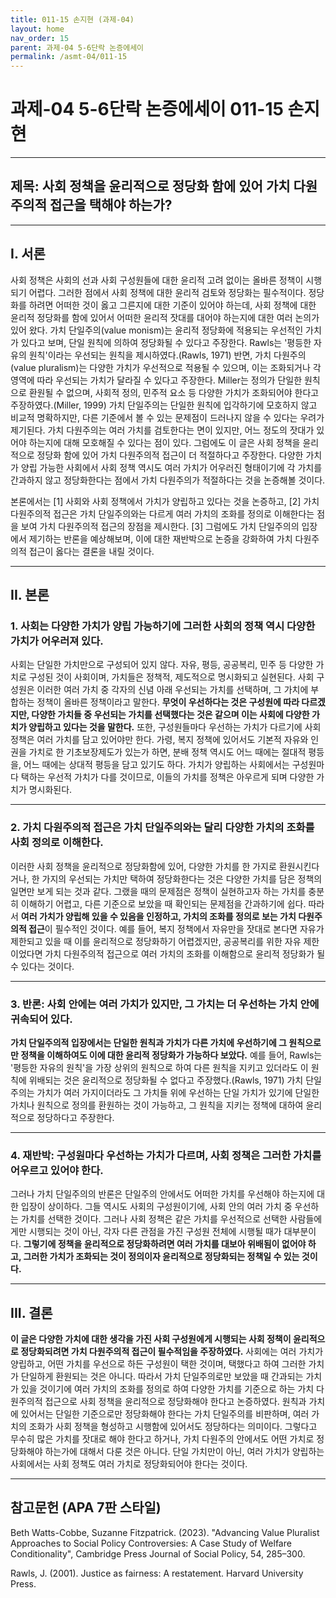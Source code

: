 ```yaml
---
title: 011-15 손지현 (과제-04)
layout: home
nav_order: 15
parent: 과제-04 5-6단락 논증에세이
permalink: /asmt-04/011-15
---
```


# 과제-04 5-6단락 논증에세이 011-15 손지현 

---

## 제목: 사회 정책을 윤리적으로 정당화 함에 있어 가치 다원주의적 접근을 택해야 하는가?

---

## I. 서론

 사회 정책은 사회의 선과 사회 구성원들에 대한 윤리적 고려 없이는 올바른 정책이 시행되기 어렵다. 그러한 점에서 사회 정책에 대한 윤리적 검토와 정당화는 필수적이다. 정당화를 하려면 어떠한 것이 옳고 그른지에 대한 기준이 있어야 하는데, 사회 정책에 대한 윤리적 정당화를 함에 있어서 어떠한 윤리적 잣대를 대어야 하는지에 대한 여러 논의가 있어 왔다. 가치 단일주의(value monism)는 윤리적 정당화에 적용되는 우선적인 가치가 있다고 보며, 단일 원칙에 의하여 정당화될 수 있다고 주장한다. Rawls는 '평등한 자유의 원칙'이라는 우선되는 원칙을 제시하였다.(Rawls, 1971) 반면, 가치 다원주의(value pluralism)는 다양한 가치가 우선적으로 적용될 수 있으며, 이는 조화되거나 각 영역에 따라 우선되는 가치가 달라질 수 있다고 주장한다. Miller는 정의가 단일한 원칙으로 환원될 수 없으며, 사회적 정의, 민주적 요소 등 다양한 가치가 조화되어야 한다고 주장하였다.(Miller, 1999) 가치 단일주의는 단일한 원칙에 입각하기에 모호하지 않고 비교적 명확하지만, 다른 기준에서 볼 수 있는 문제점이 드러나지 않을 수 있다는 우려가 제기된다. 가치 다원주의는 여러 가치를 검토한다는 면이 있지만, 어느 정도의 잣대가 있어야 하는지에 대해 모호해질 수 있다는 점이 있다. 그럼에도 이 글은 사회 정책을 윤리적으로 정당화 함에 있어 가치 다원주의적 접근이 더 적절하다고 주장한다. 다양한 가치가 양립 가능한 사회에서 사회 정책 역시도 여러 가치가 어우러진 형태이기에 각 가치를 간과하지 않고 정당화한다는 점에서 가치 다원주의가 적절하다는 것을 논증해볼 것이다.

 본론에서는 [1] 사회와 사회 정책에서 가치가 양립하고 있다는 것을 논증하고, [2] 가치 다원주의적 접근은 가치 단일주의와는 다르게 여러 가치의 조화를 정의로 이해한다는 점을 보여 가치 다원주의적 접근의 장점을 제시한다. [3] 그럼에도 가치 단일주의의 입장에서 제기하는 반론을 예상해보며, 이에 대한 재반박으로 논증을 강화하여 가치 다원주의적 접근이 옳다는 결론을 내릴 것이다.



---

## II. 본론

### 1. 사회는 다양한 가치가 양립 가능하기에 그러한 사회의 정책 역시 다양한 가치가 어우러져 있다.

사회는 단일한 가치만으로 구성되어 있지 않다. 자유, 평등, 공공복리, 민주 등 다양한 가치로 구성된 것이 사회이며, 가치들은 정책적, 제도적으로 명시화되고 실현된다. 사회 구성원은 이러한 여러 가치 중 각자의 신념 아래 우선되는 가치를 선택하며, 그 가치에 부합하는 정책이 올바른 정책이라고 말한다. **무엇이 우선하다는 것은 구성원에 따라 다르겠지만, 다양한 가치들 중 우선되는 가치를 선택했다는 것은 같으며 이는 사회에 다양한 가치가 양립하고 있다는 것을 말한다.** 또한, 구성원들마다 우선하는 가치가 다르기에 사회 정책은 여러 가치를 담고 있어야만 한다. 가령, 복지 정책에 있어서도 기본적 자유와 인권을 가치로 한 기초보장제도가 있는가 하면, 분배 정책 역시도 어느 때에는 절대적 평등을, 어느 때에는 상대적 평등을 담고 있기도 하다. 가치가 양립하는 사회에서는 구성원마다 택하는 우선적 가치가 다를 것이므로, 이들의 가치를 정책은 아우르게 되며 다양한 가치가 명시화된다.

---

### 2. 가치 다원주의적 접근은 가치 단일주의와는 달리 다양한 가치의 조화를 사회 정의로 이해한다.

이러한 사회 정책을 윤리적으로 정당화함에 있어, 다양한 가치를 한 가지로 환원시킨다거나, 한 가지의 우선되는 가치만 택하여 정당화한다는 것은 다양한 가치를 담은 정책의 일면만 보게 되는 것과 같다. 그랬을 때의 문제점은 정책이 실현하고자 하는 가치를 충분히 이해하기 어렵고, 다른 기준으로 보았을 때 확인되는 문제점을 간과하기에 쉽다. 따라서 **여러 가치가 양립해 있을 수 있음을 인정하고, 가치의 조화를 정의로 보는 가치 다원주의적 접근**이 필수적인 것이다. 예를 들어, 복지 정책에서 자유만을 잣대로 본다면 자유가 제한되고 있을 때 이를 윤리적으로 정당화하기 어렵겠지만, 공공복리를 위한 자유 제한이었다면 가치 다원주의적 접근으로 여러 가치의 조화를 이해함으로 윤리적 정당화가 될 수 있다는 것이다.

---

### 3. 반론: 사회 안에는 여러 가치가 있지만, 그 가치는 더 우선하는 가치 안에 귀속되어 있다.

**가치 단일주의적 입장에서는 단일한 원칙과 가치가 다른 가치에 우선하기에 그 원칙으로만 정책을 이해하여도 이에 대한 윤리적 정당화가 가능하다 보았다.** 예를 들어, Rawls는 '평등한 자유의 원칙'을 가장 상위의 원칙으로 하여 다른 원칙을 지키고 있더라도 이 원칙에 위배되는 것은 윤리적으로 정당화될 수 없다고 주장했다.(Rawls, 1971) 가치 단일주의는 가치가 여러 가지이더라도 그 가치들 위에 우선하는 단일 가치가 있기에 단일한 가치나 원칙으로 정의를 환원하는 것이 가능하고, 그 원칙을 지키는 정책에 대하여 윤리적으로 정당하다고 주장한다.

---

### 4. 재반박: 구성원마다 우선하는 가치가 다르며, 사회 정책은 그러한 가치를 어우르고 있어야 한다.
그러나 가치 단일주의의 반론은 단일주의 안에서도 어떠한 가치를 우선해야 하는지에 대한 입장이 상이하다. 그들 역시도 사회의 구성원이기에, 사회 안의 여러 가치 중 우선하는 가치를 선택한 것이다. 그러나 사회 정책은 같은 가치를 우선적으로 선택한 사람들에게만 시행되는 것이 아닌, 각자 다른 관점을 가진 구성원 전체에 시행될 때가 대부분이다. **그렇기에 정책을 윤리적으로 정당화하려면 여러 가치를 대보아 위배됨이 없어야 하고, 그러한 가치가 조화되는 것이 정의이자 윤리적으로 정당화되는 정책일 수 있는 것이다.**

---

## III. 결론 


**이 글은 다양한 가치에 대한 생각을 가진 사회 구성원에게 시행되는 사회 정책이 윤리적으로 정당화되려면 가치 다원주의적 접근이 필수적임을 주장하였다.** 사회에는 여러 가치가 양립하고, 어떤 가치를 우선으로 하든 구성원이 택한 것이며, 택했다고 하여 그러한 가치가 단일하게 환원되는 것은 아니다. 따라서 가치 단일주의로만 보았을 때 간과되는 가치가 있을 것이기에 여러 가치의 조화를 정의로 하여 다양한 가치를 기준으로 하는 가치 다원주의적 접근으로 사회 정책을 윤리적으로 정당화해야 한다고 논증하였다. 원칙과 가치에 있어서는 단일한 기준으로만 정당화해야 한다는 가치 단일주의를 비판하며, 여러 가치의 조화가 사회 정책을 형성하고 시행함에 있어서도 정당하다는 의미이다. 그렇다고 무수히 많은 가치를 잣대로 해야 한다고 하거나, 가치 다원주의 안에서도 어떤 가치로 정당화해야 하는가에 대해서 다룬 것은 아니다. 단일 가치만이 아닌, 여러 가치가 양립하는 사회에서는 사회 정책도 여러 가치로 정당화되어야 한다는 것이다.

---


## 참고문헌 (APA 7판 스타일)


Beth Watts-Cobbe, Suzanne Fitzpatrick. (2023). "Advancing Value Pluralist Approaches to Social Policy Controversies: A Case Study of Welfare Conditionality", Cambridge Press Journal of Social Policy, 54, 285–300.

Rawls, J. (2001). Justice as fairness: A restatement. Harvard University Press.

